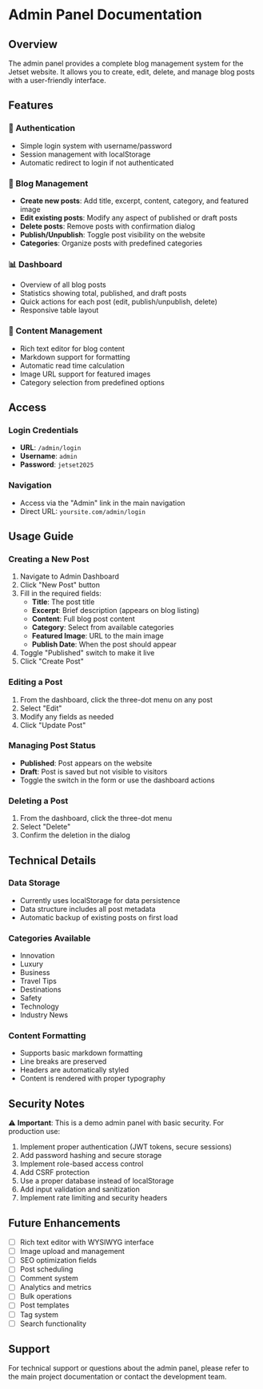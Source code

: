 # Admin Panel Documentation

## Overview
The admin panel provides a complete blog management system for the Jetset website. It allows you to create, edit, delete, and manage blog posts with a user-friendly interface.

## Features

### 🔐 Authentication
- Simple login system with username/password
- Session management with localStorage
- Automatic redirect to login if not authenticated

### 📝 Blog Management
- **Create new posts**: Add title, excerpt, content, category, and featured image
- **Edit existing posts**: Modify any aspect of published or draft posts
- **Delete posts**: Remove posts with confirmation dialog
- **Publish/Unpublish**: Toggle post visibility on the website
- **Categories**: Organize posts with predefined categories

### 📊 Dashboard
- Overview of all blog posts
- Statistics showing total, published, and draft posts
- Quick actions for each post (edit, publish/unpublish, delete)
- Responsive table layout

### 🎨 Content Management
- Rich text editor for blog content
- Markdown support for formatting
- Automatic read time calculation
- Image URL support for featured images
- Category selection from predefined options

## Access

### Login Credentials
- **URL**: `/admin/login`
- **Username**: `admin`
- **Password**: `jetset2025`

### Navigation
- Access via the "Admin" link in the main navigation
- Direct URL: `yoursite.com/admin/login`

## Usage Guide

### Creating a New Post
1. Navigate to Admin Dashboard
2. Click "New Post" button
3. Fill in the required fields:
   - **Title**: The post title
   - **Excerpt**: Brief description (appears on blog listing)
   - **Content**: Full blog post content
   - **Category**: Select from available categories
   - **Featured Image**: URL to the main image
   - **Publish Date**: When the post should appear
4. Toggle "Published" switch to make it live
5. Click "Create Post"

### Editing a Post
1. From the dashboard, click the three-dot menu on any post
2. Select "Edit"
3. Modify any fields as needed
4. Click "Update Post"

### Managing Post Status
- **Published**: Post appears on the website
- **Draft**: Post is saved but not visible to visitors
- Toggle the switch in the form or use the dashboard actions

### Deleting a Post
1. From the dashboard, click the three-dot menu
2. Select "Delete"
3. Confirm the deletion in the dialog

## Technical Details

### Data Storage
- Currently uses localStorage for data persistence
- Data structure includes all post metadata
- Automatic backup of existing posts on first load

### Categories Available
- Innovation
- Luxury
- Business
- Travel Tips
- Destinations
- Safety
- Technology
- Industry News

### Content Formatting
- Supports basic markdown formatting
- Line breaks are preserved
- Headers are automatically styled
- Content is rendered with proper typography

## Security Notes

⚠️ **Important**: This is a demo admin panel with basic security. For production use:

1. Implement proper authentication (JWT tokens, secure sessions)
2. Add password hashing and secure storage
3. Implement role-based access control
4. Add CSRF protection
5. Use a proper database instead of localStorage
6. Add input validation and sanitization
7. Implement rate limiting and security headers

## Future Enhancements

- [ ] Rich text editor with WYSIWYG interface
- [ ] Image upload and management
- [ ] SEO optimization fields
- [ ] Post scheduling
- [ ] Comment system
- [ ] Analytics and metrics
- [ ] Bulk operations
- [ ] Post templates
- [ ] Tag system
- [ ] Search functionality

## Support

For technical support or questions about the admin panel, please refer to the main project documentation or contact the development team.
